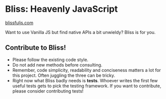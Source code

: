# Bliss: Heavenly JavaScript

[blissfuljs.com](http://blissfuljs.com)

Want to use Vanilla JS but find native APIs a bit unwieldy? Bliss is for you.

## Contribute to Bliss!

- Please follow the existing code style.
- Do not add new methods before consulting.
- Remember, code simplicity, readability and conciseness matters a lot for this project. Often juggling the three can be tricky.
- Right now what Bliss badly needs is **tests**. Whoever writes the first few useful tests gets to pick the testing framework. If you want to contribute, please consider contributing tests!